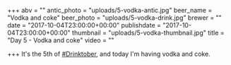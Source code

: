 +++
abv = ""
antic_photo = "uploads/5-vodka-antic.jpg"
beer_name = "Vodka and coke"
beer_photo = "uploads/5-vodka-drink.jpg"
brewer = ""
date = "2017-10-04T23:00:00+00:00"
publishdate = "2017-10-04T23:00:00+00:00"
thumbnail = "uploads/5-vodka-thumbnail.jpg"
title = "Day 5 - Vodka and coke"
video = ""

+++
It's the 5th of [#Drinktober](https://www.facebook.com/hashtag/drinktober?epa=HASHTAG), and today I'm having vodka and coke.